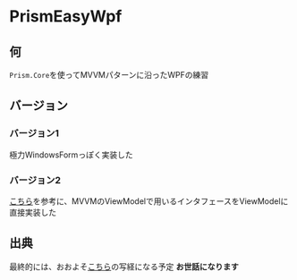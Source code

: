 ﻿# PrismEasyWpf

## 何

``Prism.Core``を使ってMVVMパターンに沿ったWPFの練習

## バージョン

### バージョン1

極力WindowsFormっぽく実装した

### バージョン2

[こちら](https://qiita.com/tricogimmick/items/f07ef53dea817d198475)を参考に、MVVMのViewModelで用いるインタフェースをViewModelに直接実装した

## 出典

最終的には、おおよそ[こちら](https://qiita.com/hiki_neet_p/items/e381c687b0644c0e4978)の写経になる予定 **お世話になります**
